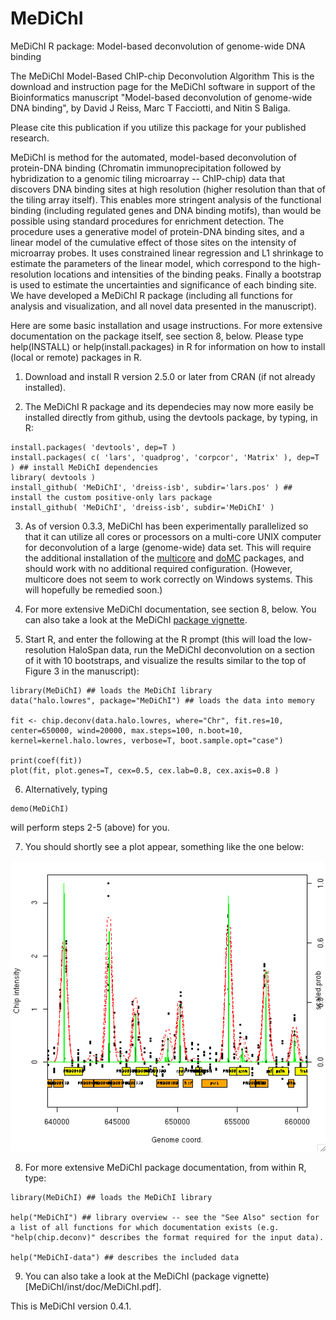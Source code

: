 MeDiChI
=======

MeDiChI R package: Model-based deconvolution of genome-wide DNA binding

The MeDiChI Model-Based ChIP-chip Deconvolution Algorithm
This is the download and instruction page for the MeDiChI software in support of the Bioinformatics manuscript
"Model-based deconvolution of genome-wide DNA binding",
by David J Reiss, Marc T Facciotti, and Nitin S Baliga.

Please cite this publication if you utilize this package for your published research.

MeDiChI is method for the automated, model-based deconvolution of protein-DNA binding (Chromatin immunoprecipitation followed by hybridization to a genomic tiling microarray -- ChIP-chip) data that discovers DNA binding sites at high resolution (higher resolution than that of the tiling array itself). This enables more stringent analysis of the functional binding (including regulated genes and DNA binding motifs), than would be possible using standard procedures for enrichment detection. The procedure uses a generative model of protein-DNA binding sites, and a linear model of the cumulative effect of those sites on the intensity of microarray probes. It uses constrained linear regression and L1 shrinkage to estimate the parameters of the linear model, which correspond to the high-resolution locations and intensities of the binding peaks. Finally a bootstrap is used to estimate the uncertainties and significance of each binding site.
We have developed a MeDiChI R package (including all functions for analysis and visualization, and all novel data presented in the manuscript).

Here are some basic installation and usage instructions. For more extensive documentation on the package itself, see section 8, below. Please type help(INSTALL) or help(install.packages) in R for information on how to install (local or remote) packages in R.

1. Download and install R version 2.5.0 or later from CRAN (if not already installed).

2. The MeDiChI R package and its dependecies may now more easily be installed directly from github, using the devtools package, by typing, in R:

```
install.packages( 'devtools', dep=T )
install.packages( c( 'lars', 'quadprog', 'corpcor', 'Matrix' ), dep=T ) ## install MeDiChI dependencies
library( devtools )
install_github( 'MeDiChI', 'dreiss-isb', subdir='lars.pos' ) ## install the custom positive-only lars package
install_github( 'MeDiChI', 'dreiss-isb', subdir='MeDiChI' )
```

3. As of version 0.3.3, MeDiChI has been experimentally parallelized so that it can utilize all cores or processors on a multi-core UNIX computer for deconvolution of a large (genome-wide) data set. This will require the additional installation of the [multicore](http://www.rforge.net/multicore/) and [doMC](http://cran.r-project.org/web/packages/doMC) packages, and should work with no additional required configuration. (However, multicore does not seem to work correctly on Windows systems. This will hopefully be remedied soon.)

4. For more extensive MeDiChI documentation, see section 8, below. You can also take a look at the MeDiChI [package vignette](MeDiChI/inst/doc/MeDiChI.pdf).

5. Start R, and enter the following at the R prompt (this will load the low-resolution HaloSpan data, run the MeDiChI deconvolution on a section of it with 10 bootstraps, and visualize the results similar to the top of Figure 3 in the manuscript):

```
library(MeDiChI) ## loads the MeDiChI library
data("halo.lowres", package="MeDiChI") ## loads the data into memory

fit <- chip.deconv(data.halo.lowres, where="Chr", fit.res=10, center=650000, wind=20000, max.steps=100, n.boot=10, kernel=kernel.halo.lowres, verbose=T, boot.sample.opt="case")

print(coef(fit))
plot(fit, plot.genes=T, cex=0.5, cex.lab=0.8, cex.axis=0.8 )
```

6. Alternatively, typing 

```
demo(MeDiChI) 
```

will perform steps 2-5 (above) for you.

7. You should shortly see a plot appear, something like the one below: 

![MeDiChI plot](plot.png)

8. For more extensive MeDiChI package documentation, from within R, type:

```
library(MeDiChI) ## loads the MeDiChI library

help("MeDiChI") ## library overview -- see the "See Also" section for a list of all functions for which documentation exists (e.g. "help(chip.deconv)" describes the format required for the input data).

help("MeDiChI-data") ## describes the included data
```

9. You can also take a look at the MeDiChI (package vignette)[MeDiChI/inst/doc/MeDiChI.pdf].

This is MeDiChI version 0.4.1.
